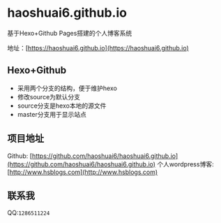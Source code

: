# haoshuai6.github.io
基于Hexo+Github Pages搭建的个人博客系统

地址：[https://haoshuai6.github.io](https://haoshuai6.github.io)

## Hexo+Github
- 采用两个分支的结构，便于维护hexo
- 修改source为默认分支
- source分支是hexo本地的源文件
- master分支用于显示站点


## 项目地址
Github: [https://github.com/haoshuai6/haoshuai6.github.io](https://github.com/haoshuai6/haoshuai6.github.io) 
个人wordpress博客: [http://www.hsblogs.com](http://www.hsblogs.com)

## 联系我 
QQ:`1286511224`
